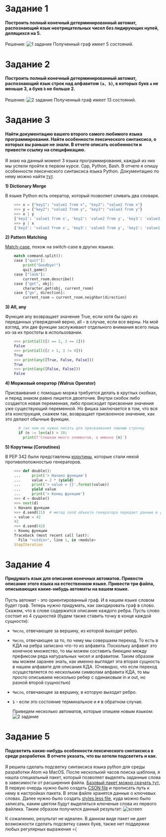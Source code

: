 # Задание 1

#### Построить полный конечный детерминированный автомат, распознающий язык неотрицательных чисел без лидирующих нулей, делящихся на 5.

  Решение: ![1 задание](1-DFA.jpeg) Полученный граф имеет 5 состояний.

# Задание 2

#### Построить полный конечный детерминированный автомат, распознающий язык строк над алфавитом `{a, b}`, в которых букв `a` не меньше 3, а букв `b` не больше 2.

  Решение: ![2 задание](2-DFA.jpeg) Полученный граф имеет 13 состояний.

# Задание 3

#### Найти документацию вашего второго самого любимого языка программирования. Найти особенности лексического синтаксиса, о которых вы раньше не знали. В отчете описать особенности и привести ссылку на спецификацию.

  Я знаю на данный момент 3 языка программирования, каждый из них мы успели пройти в первом курсе. Cpp, Python, Bash. В отчете я опишу особенности лексического синтаксиса языка Python. Документацию по нему можно найти [тут](https://docs.python.org/3/).

  **1) Dictionary Merge**

В языке Python есть оператор, который позволяет сливать два словаря.

```python
    >>> x = {"key1": "value1 from x", "key2": "value2 from x"}
    >>> y = {"key2": "value2 from y", "key3": "value3 from y"}
    >>> x | y
    {'key1': 'value1 from x', 'key2': 'value2 from y', 'key3': 'value3 from y'}
    >>> y | x
    {'key2': 'value2 from x', 'key3': 'value3 from y', 'key1': 'value1 from x'}
```

  **2) Pattern Matching**

[Match-case](https://www.python.org/dev/peps/pep-0636/), похож на switch-case в других языках.

```python
    match command.split():
    case ["quit"]:
        print("Goodbye!")
        quit_game()
    case ["look"]:
        current_room.describe()
    case ["get", obj]:
        character.get(obj, current_room)
    case ["go", direction]:
        current_room = current_room.neighbor(direction)
```

 **3) All, any**

Функция any возвращает значение True, если хотя бы одно из переданных утверждений верно, all – в случае, если все верны. На мой взгляд, эти две функции заслуживают отдельного внимания всего лишь из-за их простоты в использовании.

```python
    >>> print(all([2 == 2, 3 == 2]))
    False
    >>> print(all([2 > 1, 3 != 4]))
    True
    >>> print(any([True, False, False]))
    True
    >>> print(any([False, False]))
    False
```

  **4) Моржовый оператор (Walrus Operator)**

Присваивания с помощью моржа требуется делать в круглых скобках, и перед знаком равно пишется двоеточие. Внутри скобок либо создается новая переменная, либо происходит присвоение значения уже существующий переменной. Но фишка заключается в том, что вся эта конструкция, скажем так, возвращает присвоенное значение, как это делают обычные функции.

```python
      # так нам не нужно писать для присваивания лишнюю строчку
      if (n := len(a)) > 10:
        print(f'Слишком много элементов, а именно {n}')
```

  **5) Корутины (Coroutines)**

В PEP 342 были представлены [корутины](https://docs.python.org/3/library/asyncio-task.html), которые стали некой противоположностью генераторов.

```python
    >>> def double():
    ...     print('> Начало функции')
    ...     value = 2 * (yield)
    ...     print('> value = {}'.format(value))
    ...     yield value
    ...     print('> Конец функции')
    >>> d = double()
    >>> next(d)
    > Начало функции
    >>> d.send(21)  # метод send объекта генератора передает данные в функцию
    > value = 42
    42
    >>> d.send(42)
    > Конец функции
    Traceback (most recent call last):
      File "<stdin>", line 1, in <module>
    StopIteration
```

# Задание 4

#### Придумать язык для описания конечных автоматов. Привести описание этого языка на естественном языке. Привести три файла, описывающих какие-нибудь автоматы на вашем языке.

  Пусть автомат - это ориентированный граф. И в нашем языке словом будет граф. Теперь нужно придумать, как закодировать граф в слово. Скажем, что в слове содержится описание каждого ребра. Пусть слово состоит из 4 сущностей (будем также ставить точку в конце каждой сущности):

-   `Число`, отвечающее за вершину, из которой выходит ребро.
-   `Число`, отвечающее за то, по чему мы совершаем переход. То есть в КДА на ребра записано что-то из алфавита. Поскольку алфавит это конечное множество, то мы можем составить биекцию между префиксом ряда натуральных чисел и алфавитом. Таким образом мы можем заранее знать, как именно выглядит эта вторая сущность в нашем алфавите для описания КДА. (Очевидно, что если переход осуществляется по нескольким символам алфавита КДА, то мы просто описываем несколько ребер с одинаковым in и out, но разной второй сущностью)
-   `Число`, отвечающее за вершину, в которую выходит ребро.
-   `$` - если это состояние терминальное и `#` в обратном случае.

    Приведем несколько автоматов, которые опишем новым языком: ![2 задание](4-example.jpeg)

# Задание 5

#### Подсветить какие-нибудь особенности лексического синтаксиса в среде разработки. В отчете указать, что вы хотели подсветить и как.

  Я решила сделать подсветку синтаксиса языка python для среды разработки Atom на MacOS. После несколький часов поиска шаблона, я нашла специальный пакет, который позволяет выделять заданные слова в зависимости от расширения файла. [Базовый пакет можно скачать тут.](https://github.com/BlueSilverCat/highlight-registered-keyword)
  В первую очердь нужно было создать [CSON file](sample-config.cson) и прописать путь к нему в настройках пакета. В этом файле хранятся данные о ключевых словах. Далее нужно было создать [styles.less file](highlight-registered-keyword.less), куда можно было записать, каким цветом будут выделяться ключеные слова из первого файлика.
  Таким образом получился данный результат: ![screen](5-screen.png)

  К сожалению, результат не идеален. В данном виде пакет не дает возможности сделать подсветку самих букв, также нет поддержки любых регулярных выражения =(
